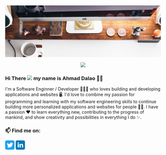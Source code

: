 
![Banner](https://github.com/AhmadDalao/AhmadDalao/blob/main/1500x500.jpg)



<!-- retro visitor counter -->
<p align="center"> 
  <img src="https://profile-counter.glitch.me/AhmadDalao/count.svg" />
</p>

<!-- welcome message -->
### Hi There <img src="https://media.giphy.com/media/hvRJCLFzcasrR4ia7z/giphy.gif" width="25px"> my name is Ahmad Dalao 🙎‍♂️	
<!-- ### Hi there 👋<img src="https://media.giphy.com/media/hvRJCLFzcasrR4ia7z/giphy.gif" width="25px"> -->

I'm a Software Enginner / Developer 👨🏻‍💻 who loves building and developing applications and websites 🖥️. I'd love to combine my passion for programming and learning with my software engineering skills to continue building more personalized applications and websites for people 🧑‍💻. I have a passion ❤ to learn everything new, contributing to the progress of mankind, and show creativity and possibilities in everything I do ✨.

### 📫 Find me on:

<p align="left">
  
 <a href="https://twitter.com/AhmadDalao/" height="30px" width="30px" target="_blank"  rel="noreferrer noopener" title="twitter" aria-label="twitter"><img src="https://github.com/AhmadDalao/AhmadDalao/blob/main/twitter.svg" alt="twitter" height="30" width="30" /></a>
 <a href="https://www.linkedin.com/in/ahmad-dalao/"  height="30px" width="30px"  target="_blank"  rel="noreferrer noopener" title="Linkedin" aria-label="Linkedin"><img src="https://github.com/AhmadDalao/AhmadDalao/blob/main/linkedin.svg" alt="linkedin" height="30" width="30" /></a>
<a href="https://github.com/AhmadDalao" height="30px" width="30px" target="_blank" rel="noreferrer noopener" title="Github " aria-label="Github"><i class="fab fa-github"></i></a>

</p>

<!--
**AhmadDalao/AhmadDalao** is a ✨ _special_ ✨ repository because its `README.md` (this file) appears on your GitHub profile.




Here are some ideas to get you started:

- 🔭 I’m currently working on ...
#I'm just testing this new feature.
- 🌱 I’m currently learning ...
- 👯 I’m looking to collaborate on ...
- 🤔 I’m looking for help with ...
- 💬 Ask me about ...
- 📫 How to reach me: ...
- 😄 Pronouns: ...
- ⚡ Fun fact: ...
-->
